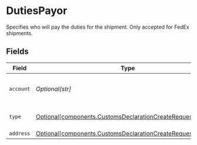 # DutiesPayor

Specifies who will pay the duties for the shipment. Only accepted for FedEx shipments.


## Fields

| Field                                                                                                                            | Type                                                                                                                             | Required                                                                                                                         | Description                                                                                                                      | Example                                                                                                                          |
| -------------------------------------------------------------------------------------------------------------------------------- | -------------------------------------------------------------------------------------------------------------------------------- | -------------------------------------------------------------------------------------------------------------------------------- | -------------------------------------------------------------------------------------------------------------------------------- | -------------------------------------------------------------------------------------------------------------------------------- |
| `account`                                                                                                                        | *Optional[str]*                                                                                                                  | :heavy_minus_sign:                                                                                                               | Account number to be billed for duties.                                                                                          | 2323434543                                                                                                                       |
| `type`                                                                                                                           | [Optional[components.CustomsDeclarationCreateRequestType]](../../models/components/customsdeclarationcreaterequesttype.md)       | :heavy_minus_sign:                                                                                                               | Party to be billed for duties.                                                                                                   | THIRD_PARTY                                                                                                                      |
| `address`                                                                                                                        | [Optional[components.CustomsDeclarationCreateRequestAddress]](../../models/components/customsdeclarationcreaterequestaddress.md) | :heavy_minus_sign:                                                                                                               | N/A                                                                                                                              |                                                                                                                                  |